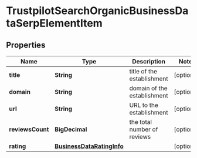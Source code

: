 

# TrustpilotSearchOrganicBusinessDataSerpElementItem


## Properties

| Name | Type | Description | Notes |
|------------ | ------------- | ------------- | -------------|
|**title** | **String** | title of the establishment |  [optional] |
|**domain** | **String** | domain of the establishment |  [optional] |
|**url** | **String** | URL to the establishment |  [optional] |
|**reviewsCount** | **BigDecimal** | the total number of reviews |  [optional] |
|**rating** | [**BusinessDataRatingInfo**](BusinessDataRatingInfo.md) |  |  [optional] |




